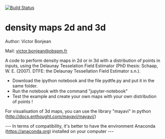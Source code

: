 [![Build Status](https://travis-ci.org/vicbonj/density.svg?branch=master)](https://travis-ci.org/vicbonj/density)

# density maps 2d and 3d

Author: Victor Bonjean

Mail: victor.bonjean@obspm.fr



A code to perform density maps in 2d or in 3d with a distribution of points in inputs, using the Delaunay Tesselation Field Estimator (PhD thesis: Schaap, W. E. (2007). DTFE: the Delaunay Tessellation Field Estimator s.n.).


- Download the ipython notebook and the file pydtfe.py and put it in the same folder.
- Run the notebook with the command "jupyter-notebook"
- Test the example and create your own maps with your own distribution of points !

For visualisation of 3d maps, you can use the library "mayavi" in python (http://docs.enthought.com/mayavi/mayavi/)

--- In terms of compatibility, it's better to have the environment Anaconda (https://anaconda.org) installed on your computer ---
